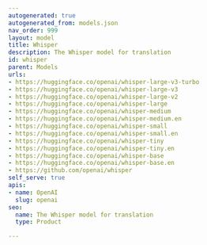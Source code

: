 ```yaml
---
autogenerated: true
autogenerated_from: models.json
nav_order: 999
layout: model
title: Whisper
description: The Whisper model for translation
id: whisper
parent: Models
urls:
- https://huggingface.co/openai/whisper-large-v3-turbo
- https://huggingface.co/openai/whisper-large-v3
- https://huggingface.co/openai/whisper-large-v2
- https://huggingface.co/openai/whisper-large
- https://huggingface.co/openai/whisper-medium
- https://huggingface.co/openai/whisper-medium.en
- https://huggingface.co/openai/whisper-small
- https://huggingface.co/openai/whisper-small.en
- https://huggingface.co/openai/whisper-tiny
- https://huggingface.co/openai/whisper-tiny.en
- https://huggingface.co/openai/whisper-base
- https://huggingface.co/openai/whisper-base.en
- https://github.com/openai/whisper
self_serve: true
apis:
- name: OpenAI
  slug: openai
seo:
  name: The Whisper model for translation
  type: Product

---
```


